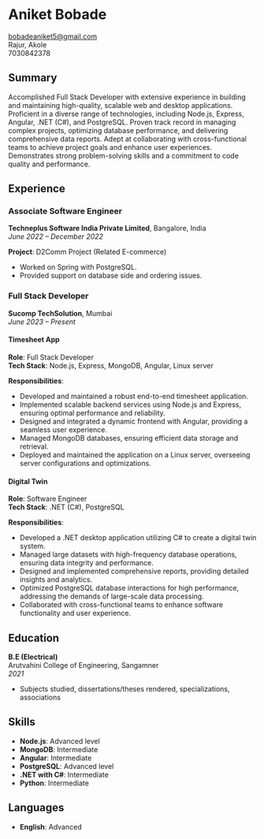 # Aniket Bobade
bobadeaniket5@gmail.com  
Rajur, Akole  
7030842378  

## Summary

Accomplished Full Stack Developer with extensive experience in building and maintaining high-quality, scalable web and desktop applications. Proficient in a diverse range of technologies, including Node.js, Express, Angular, .NET (C#), and PostgreSQL. Proven track record in managing complex projects, optimizing database performance, and delivering comprehensive data reports. Adept at collaborating with cross-functional teams to achieve project goals and enhance user experiences. Demonstrates strong problem-solving skills and a commitment to code quality and performance.

## Experience

### Associate Software Engineer
**Techneplus Software India Private Limited**, Bangalore, India  
*June 2022 – December 2022*  

**Project**: D2Comm Project (Related E-commerce)  
- Worked on Spring with PostgreSQL.
- Provided support on database side and ordering issues.

### Full Stack Developer
**Sucomp TechSolution**, Mumbai  
*June 2023 – Present*  

#### Timesheet App

**Role**: Full Stack Developer  
**Tech Stack**: Node.js, Express, MongoDB, Angular, Linux server  

**Responsibilities**:  
- Developed and maintained a robust end-to-end timesheet application.
- Implemented scalable backend services using Node.js and Express, ensuring optimal performance and reliability.
- Designed and integrated a dynamic frontend with Angular, providing a seamless user experience.
- Managed MongoDB databases, ensuring efficient data storage and retrieval.
- Deployed and maintained the application on a Linux server, overseeing server configurations and optimizations.

#### Digital Twin

**Role**: Software Engineer  
**Tech Stack**: .NET (C#), PostgreSQL  

**Responsibilities**:  
- Developed a .NET desktop application utilizing C# to create a digital twin system.
- Managed large datasets with high-frequency database operations, ensuring data integrity and performance.
- Designed and implemented comprehensive reports, providing detailed insights and analytics.
- Optimized PostgreSQL database interactions for high performance, addressing the demands of large-scale data processing.
- Collaborated with cross-functional teams to enhance software functionality and user experience.

## Education

**B.E (Electrical)**  
Arutvahini College of Engineering, Sangamner  
*2021*  
- Subjects studied, dissertations/theses rendered, specializations, associations

## Skills

- **Node.js**: Advanced level
- **MongoDB**: Intermediate
- **Angular**: Intermediate
- **PostgreSQL**: Advanced level
- **.NET with C#**: Intermediate
- **Python**: Intermediate

## Languages

- **English**: Advanced
